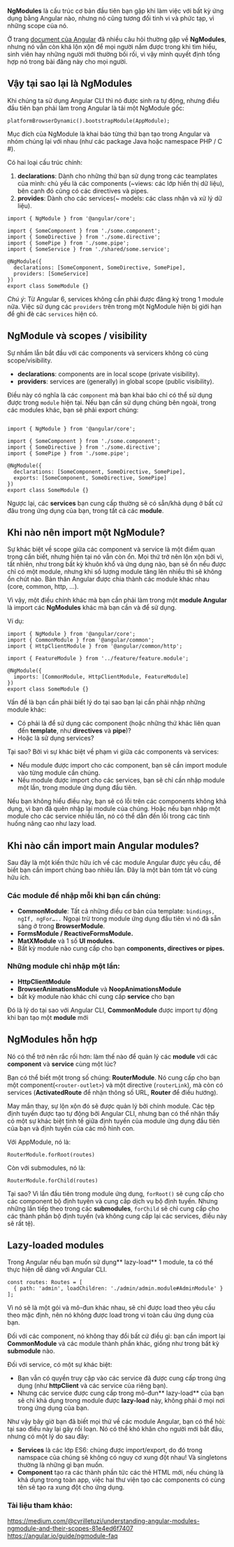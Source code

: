 **NgModules** là cấu trúc cơ bản đầu tiên bạn gặp khi làm việc với bất kỳ ứng dụng bằng Angular nào, nhưng nó cũng tương đối tinh vi và phức tạp, vì những scope của nó.

Ở  trang [document của Angular](https://angular.io/guide/ngmodule-faq) đã nhiều câu hỏi thường gặp về **NgModules**, nhưng nó vẫn còn khá lộn xộn để mọi người nắm được trong khi tìm hiểu, sinh viên hay những người mới thường bối rối, vì vậy mình quyết định tổng hợp nó trong bài đăng này cho mọi người.

## Vậy tại sao lại là NgModules
Khi chúng ta sử dụng Angular CLI thì nó được sinh ra tự động, nhưng điều đầu tiên bạn phải làm trong Angular là tải một NgModule gốc:
```
platformBrowserDynamic().bootstrapModule(AppModule);
```
Mục đích của NgModule là khai báo từng thứ bạn tạo trong Angular và nhóm chúng lại với nhau (như các package Java hoặc namespace PHP / C #).

Có hai loại cấu trúc chính:
1. **declarations**: Dành cho những thứ bạn sử dụng trong các teamplates của mình: chủ yếu là các components (~views: các lớp hiển thị dữ liệu), bên cạnh đó cũng có các directives  và pipes.
2. **provides**: Dành cho các services(~ models: các class nhận và xử lý dữ liệu).

```
import { NgModule } from '@angular/core';

import { SomeComponent } from './some.component';
import { SomeDirective } from './some.directive';
import { SomePipe } from './some.pipe';
import { SomeService } from './shared/some.service';

@NgModule({
  declarations: [SomeComponent, SomeDirective, SomePipe],
  providers: [SomeService]
})
export class SomeModule {}
```

*Chú ý*: Từ Angular 6, services không cần phải được đăng ký trong 1 module nữa. Việc sử dụng các `providers` trên trong một NgModule hiện bị giới hạn để ghi đè các `services` hiện có.

## NgModule và scopes / visibility
Sự nhầm lẫn bắt đầu với các components và servicers không có cùng scope/visibility.
* **declarations**: components are in local scope (private visibility).
* **providers**: services are (generally) in global scope (public visibility).

Điều này có nghĩa là các `component` mà bạn khai báo chỉ có thể sử dụng được trong `module` hiện tại. Nếu bạn cần sử dụng chúng bên ngoài, trong các modules khác, bạn sẽ phải export chúng:
```

import { NgModule } from '@angular/core';

import { SomeComponent } from './some.component';
import { SomeDirective } from './some.directive';
import { SomePipe } from './some.pipe';

@NgModule({
  declarations: [SomeComponent, SomeDirective, SomePipe],
  exports: [SomeComponent, SomeDirective, SomePipe]
})
export class SomeModule {}
```
Ngược lại, các **services** bạn cung cấp thường sẽ có sẵn/khả dụng ở bất cứ đâu trong ứng dụng của bạn, trong tất cả các **module**.

## Khi nào nên import một NgModule?
Sự khác biệt về scope giữa các component và service là một điểm quan trọng cần biết, nhưng hiện tại nó vẫn còn ổn. Mọi thứ trở nên lộn xộn bởi vì, tất nhiên, như trong bất kỳ khuôn khổ và ứng dụng nào, bạn sẽ ổn nếu được chỉ có một module, nhưng khi số lượng module tăng lên nhiều thì sẽ không ổn chút nào. Bản thân Angular được chia thành các module khác nhau (core, common, http, ...).

Vì vậy, một điều chính khác mà bạn cần phải làm trong một **module Angular** là import các **NgModules** khác mà bạn cần và để sử dụng.

Ví dụ:
```
import { NgModule } from '@angular/core';
import { CommonModule } from '@angular/common';
import { HttpClientModule } from '@angular/common/http';

import { FeatureModule } from '../feature/feature.module';

@NgModule({
  imports: [CommonModule, HttpClientModule, FeatureModule]
})
export class SomeModule {}
```

Vấn đề là bạn cần phải biết lý do tại sao bạn lại cần phải nhập những module khác:
* Có phải là để sử dụng các component (hoặc những thứ khác liên quan đến **template**, như **directives** và **pipe**)? 
* Hoặc là sử dụng services?

Tại sao? Bởi vì sự khác biệt về phạm vi giữa các components và services:
* Nếu module được import cho các component, bạn sẽ cần import module vào từng module cần chúng.
* Nếu module được import cho các services, bạn sẽ chỉ cần nhập module một lần, trong module ứng dụng đầu tiên.

Nếu bạn không hiểu điều này, bạn sẽ có lỗi trên các components không khả dụng, vì bạn đã quên nhập lại module của chúng. Hoặc nếu bạn nhập một module cho các service nhiều lần, nó có thể dẫn đến lỗi trong các tình huống nâng cao như lazy load.

## Khi nào cần import main Angular modules?
Sau đây là một kiến thức hữu ích về các module Angular được yêu cầu, để biết bạn cần import chúng bao nhiêu lần. Đây là một bản tóm tắt vô cùng hữu ích.
### Các **module** để nhập mỗi khi bạn cần chúng:
* **CommonModule**: Tất cả những điều cơ bản của template: `bindings, ngIf, ngFor…..` Ngoại trừ trong module ứng dụng đầu tiên vì nó đã sẵn sàng ở trong **BrowserModule**.
* **FormsModule / ReactiveFormsModule.**
* **MatXModule** và 1 số **UI modules.**
* Bất kỳ module nào cung cấp cho bạn **components, directives or pipes.**

### Những module chỉ nhập một lần:
* **HttpClientModule**
* **BrowserAnimationsModule** và **NoopAnimationsModule**
* bất kỳ module nào khác chỉ cung cấp **service** cho bạn

Đó là lý do tại sao với Angular CLI, **CommonModule** được import tự động khi bạn tạo một **module** mới

## NgModules hỗn hợp
Nó có thể trở nên rắc rối hơn: làm thế nào để quản lý các **module** với các **component** và **service** cùng một lúc?

Bạn có thể biết một trong số chúng: **RouterModule**. Nó cung cấp cho bạn một component(`<router-outlet>`) và một directive (`routerLink`), mà còn có services (**ActivatedRoute** để nhận thông số URL, **Router** để điều hướng).
    
May mắn thay, sự lộn xộn đó sẽ được quản lý bởi chính module. Các tệp định tuyến được tạo tự động bởi Angular CLI, nhưng bạn có thể nhận thấy có một sự khác biệt tinh tế giữa định tuyến của module ứng dụng đầu tiên của bạn và định tuyến của các mô hình con.

Với AppModule, nó là:
```
RouterModule.forRoot(routes)
```

Còn với submodules, nó là:
```
RouterModule.forChild(routes)
```

Tại sao? Vì lần đầu tiên trong module ứng dụng, `forRoot()` sẽ cung cấp cho các component bộ định tuyến và cung cấp dịch vụ bộ định tuyến. Nhưng những lần tiếp theo trong các **submodules**, `forChild` sẽ chỉ cung cấp cho các thành phần bộ định tuyến (và không cung cấp lại các services, điều này sẽ rất tệ).

## Lazy-loaded modules
Trong Angular nếu bạn muốn sử dụng** lazy-load** 1 module, ta có thể thực hiện dễ dàng với Angular CLI.
```
const routes: Routes = [
  { path: 'admin', loadChildren: './admin/admin.module#AdminModule' }
];
```
Vì nó sẽ là một gói và mô-đun khác nhau, sẽ chỉ được load theo yêu cầu theo mặc định, nên nó không được load trong vi toàn cầu ứng dụng của bạn.

Đối với các component, nó không thay đổi bất cứ điều gì: bạn cần import lại **CommonModule** và các module thành phần khác, giống như trong bất kỳ **submodule** nào.
 
Đối với service, có một sự khác biệt:
 
* Bạn vẫn có quyền truy cập vào các service đã được cung cấp trong ứng dụng (như **httpClient** và các service của riêng bạn).
* Nhưng các service được cung cấp trong mô-đun** lazy-load** của bạn sẽ chỉ khả dụng trong module được **lazy-load** này, không phải ở mọi nơi trong ứng dụng của bạn.

    
Như vậy bây giờ bạn đã biết mọi thứ về các module Angular, bạn có thể hỏi: tại sao điều này lại gây rối loạn. Nó có thể khó khăn cho người mới bắt đầu, nhưng có một lý do sau đây:
* **Services** là các lớp ES6: chúng được import/export, do đó trong namspace của chúng sẽ không có nguy cơ xung đột nhau! Và singletons thường là những gì bạn muốn.
*  **Component** tạo ra các thành phần tức các thẻ HTML mới, nếu chúng là khả dụng trong toàn app, việc hai thư viện tạo các components có cùng tên sẽ tạo ra xung đột cho ứng dụng.

### Tài liệu tham khảo:
https://medium.com/@cyrilletuzi/understanding-angular-modules-ngmodule-and-their-scopes-81e4ed6f7407
https://angular.io/guide/ngmodule-faq
